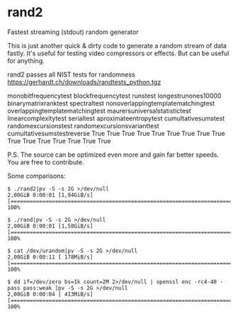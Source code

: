 # rand2
Fastest streaming (stdout) random generator

This is just another quick & dirty code to generate a random stream of data fastly.
It's useful for testing video compressors or effects.
But can be useful for anything.

rand2 passes all NIST tests for randomness
https://gerhardt.ch/downloads/randtests_python.tgz

monobitfrequencytest	blockfrequencytest	runstest	longestrunones10000	binarymatrixranktest	spectraltest	nonoverlappingtemplatematchingtest	overlappingtemplatematchingtest	maurersuniversalstatistictest	linearcomplexitytest	serialtest	aproximateentropytest	cumultativesumstest	randomexcursionstest	randomexcursionsvarianttest	cumultativesumstestreverse
True	True	True	True	True	True	True	True	True	True	True	True	True	True	True	True

P.S.
The source can be optimized even more and gain far better speeds.
You are free to contribute.

Some comparisons:

    $ ./rand2|pv -S -s 2G >/dev/null
    2,00GiB 0:00:01 [1,94GiB/s] [========================================================================>] 100%            

    $ ./rand|pv -S -s 2G >/dev/null
    2,00GiB 0:00:01 [1,58GiB/s] [========================================================================>] 100%            

    $ cat /dev/urandom|pv -S -s 2G >/dev/null
    2,00GiB 0:00:11 [ 178MiB/s] [========================================================================>] 100%            

    $ dd if=/dev/zero bs=1k count=2M 2>/dev/null | openssl enc -rc4-40 -pass pass:weak |pv -S -s 2G >/dev/null
    2,00GiB 0:00:04 [ 413MiB/s] [========================================================================>] 100%            
